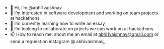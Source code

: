 - 👋 Hi, I’m @abhi1vaishnav
- 👀 I’m interested in software development and working on team projects at hackathons
- 🌱 I’m currently learning how to write an essay
- 💞️ I’m looking to collaborate on prjects we can work on at hackathons
- 📫 How to reach me: shoot me an email at abhi1vaishnav@gmail.com or send a request on instagram @ abhivaishnav_

<!---
abhi1vaishnav/abhi1vaishnav is a ✨ special ✨ repository because its `README.md` (this file) appears on your GitHub profile.
You can click the Preview link to take a look at your changes.
--->
